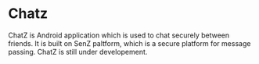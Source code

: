 # Chatz
ChatZ is Android application which is used to chat securely between friends. It is built on SenZ paltform, which is a secure platform for message passing. ChatZ is still under developement. 
